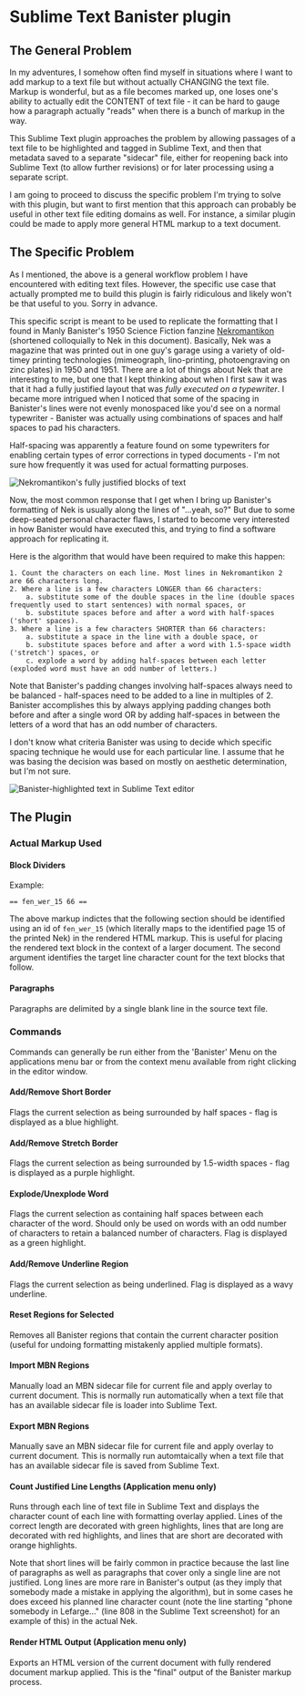 # Sublime Text Banister plugin

## The General Problem

In my adventures, I somehow often find myself in situations where I want to add markup to a text file but without actually CHANGING the text file. Markup is wonderful, but as a file becomes marked up, one loses one's ability to actually edit the CONTENT of text file - it can be hard to gauge how a paragraph actually "reads" when there is a bunch of markup in the way.

This Sublime Text plugin approaches the problem by allowing passages of a text file to be highlighted and tagged in Sublime Text, and then that metadata saved to a separate "sidecar" file, either for reopening back into Sublime Text (to allow further revisions) or for later processing using a separate script.

I am going to proceed to discuss the specific problem I'm trying to solve with this plugin, but want to first mention that this approach can probably be useful in other text file editing domains as well. For instance, a similar plugin could be made to apply more general HTML markup to a text document.


## The Specific Problem

As I mentioned, the above is a general workflow problem I have encountered with editing text files. However, the specific use case that actually prompted me to build this plugin is fairly ridiculous and likely won't be that useful to you. Sorry in advance.

This specific script is meant to be used to replicate the formatting that I found in Manly Banister's 1950 Science Fiction fanzine [Nekromantikon](https://fanac.org/fanzines/Nekromantikon/) (shortened colloquially to Nek in this document). Basically, Nek was a magazine that was printed out in one guy's garage using a variety of old-timey printing technologies (mimeograph, lino-printing, photoengraving on zinc plates) in 1950 and 1951. There are a lot of things about Nek that are interesting to me, but one that I kept thinking about when I first saw it was that it had a fully justified layout that was *fully executed on a typewriter*. I became more intrigued when I noticed that some of the spacing in Banister's lines were not evenly monospaced like you'd see on a normal typewriter - Banister was actually using combinations of spaces and half spaces to pad his characters.

Half-spacing was apparently a feature found on some typewriters for enabling certain types of error corrections in typed documents - I'm not sure how frequently it was used for actual formatting purposes.

![Nekromantikon's fully justified blocks of text](img/nekromantikon.png)

Now, the most common response that I get when I bring up Banister's formatting of Nek is usually along the lines of "...yeah, so?" But due to some deep-seated personal character flaws, I started to become very interested in how Banister would have executed this, and trying to find a software approach for replicating it. 

Here is the algorithm that would have been required to make this happen:

    1. Count the characters on each line. Most lines in Nekromantikon 2 are 66 characters long.
    2. Where a line is a few characters LONGER than 66 characters:
        a. substitute some of the double spaces in the line (double spaces frequently used to start sentences) with normal spaces, or
        b. substitute spaces before and after a word with half-spaces ('short' spaces).
    3. Where a line is a few characters SHORTER than 66 characters:
        a. substitute a space in the line with a double space, or
        b. substitute spaces before and after a word with 1.5-space width ('stretch') spaces, or
        c. explode a word by adding half-spaces between each letter (exploded word must have an odd number of letters.)

Note that Banister's padding changes involving half-spaces always need to be balanced - half-spaces need to be added to a line in multiples of 2. Banister accomplishes this by always applying padding changes both before and after a single word OR by adding half-spaces in between the letters of a word that has an odd number of characters.

I don't know what criteria Banister was using to decide which specific spacing technique he would use for each particular line. I assume that he was basing the decision was based on mostly on aesthetic determination, but I'm not sure.


![Banister-highlighted text in Sublime Text editor](img/nekromantikon_edits.png)


## The Plugin

### Actual Markup Used

#### Block Dividers

Example: 

    == fen_wer_15 66 ==

The above markup indictes that the following section should be identified using an id of `fen_wer_15` (which literally maps to the identified page 15 of the printed Nek) in the rendered HTML markup. This is useful for placing the rendered text block in the context of a larger document. The second argument identifies the target line character count for the text blocks that follow.

#### Paragraphs

Paragraphs are delimited by a single blank line in the source text file.



### Commands

Commands can generally be run either from the 'Banister' Menu on the applications menu bar or from the context menu available from right clicking in the editor window.

#### Add/Remove Short Border

Flags the current selection as being surrounded by half spaces - flag is displayed as a blue highlight. 

#### Add/Remove Stretch Border

Flags the current selection as being surrounded by 1.5-width spaces - flag is displayed as a purple highlight.

#### Explode/Unexplode Word

Flags the current selection as containing half spaces between each character of the word. Should only be used on words with an odd number of characters to retain a balanced number of characters. Flag is displayed as a green highlight.

#### Add/Remove Underline Region

Flags the current selection as being underlined. Flag is displayed as a wavy underline.

#### Reset Regions for Selected

Removes all Banister regions that contain the current character position (useful for undoing formatting mistakenly applied multiple formats).

#### Import MBN Regions

Manually load an MBN sidecar file for current file and apply overlay to current document. This is normally run automatically when a text file that has an available sidecar file is loader into Sublime Text.

#### Export MBN Regions

Manually save an MBN sidecar file for current file and apply overlay to current document. This is normally run automtaically when a text file that has an available sidecar file is saved from Sublime Text.

#### Count Justified Line Lengths (Application menu only)

Runs through each line of text file in Sublime Text and displays the character count of each line with formatting overlay applied. Lines of the correct length are decorated with green highlights, lines that are long are decorated with red highlights, and lines that are short are decorated with orange highlights.

Note that short lines will be fairly common in practice because the last line of paragraphs as well as paragraphs that cover only a single line are not justified. Long lines are more rare in Banister's output (as they imply that somebody made a mistake in applying the algorithm), but in some cases he does exceed his planned line character count (note the line starting "phone somebody in Lefarge..." (line 808 in the Sublime Text screenshot) for an example of this) in the actual Nek.

#### Render HTML Output (Application menu only)

Exports an HTML version of the current document with fully rendered document markup applied. This is the "final" output of the Banister markup process.